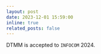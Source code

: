 ```yaml
---
layout: post
date: 2023-12-01 15:59:00
inline: true
related_posts: false
---
```


DTMM is accepted to `INFOCOM` 2024.
